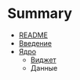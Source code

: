 # Summary

* [README](README.md)
* [Введение](tutorial/vvedenie.md)
* [Ядро](tutorial/yadro.md)
   * [Виджет](tutorial/yadro/vidzhet.md)
   * Данные

